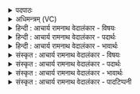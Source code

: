 <details><summary>पदपाठः</summary>

वृ꣣त्र꣡स्य꣢। त्वा꣣। श्वस꣡था꣢त्। ई꣡ष꣢꣯माणाः। वि꣡श्वे꣢꣯। दे꣣वाः꣢। अ꣣जहुः। ये꣢। स꣡खा꣢꣯यः। स। खा꣣यः। मरु꣡द्भिः꣢। इ꣣न्द्र। सख्य꣢म्। स꣣। ख्य꣢म्। ते꣣। अस्तु। अ꣡थ꣢꣯। इ꣣माः꣢। वि꣡श्वाः꣢꣯। पृ꣡त꣢꣯नाः। ज꣣यासि। ३२४।
</details>

<details><summary>अधिमन्त्रम् (VC)</summary>

- इन्द्रः
- द्युतानो मारुतः
- त्रिष्टुप्
- धैवतः
- ऐन्द्रं काण्डम्
</details>

<details><summary>हिन्दी : आचार्य रामनाथ वेदालंकार - विषयः</summary>

अगले मन्त्र में यह विषय वर्णित है कि इन्द्र वृत्र की सेनाओं को कैसे जीते।
</details>

<details><summary>हिन्दी : आचार्य रामनाथ वेदालंकार - पदार्थः</summary>

पदार्थान्वयभाषाः -  प्रथम—जीवात्मा के पक्ष में। आन्तरिक देवासुरसंग्राम में अपने आत्मा को, जिसका साथ सबने छोड़ दिया है, अकेला देखकर कोई कह रहा है—(वृत्रस्य) तमोगुण के प्रधान हो जाने से उत्पन्न कामक्रोधादिरूप वृत्रासु्र की (श्वसथात्) फुंकार से (ईषमाणाः) भयभीत हो पलायन करती हुई (विश्वे देवाः) सब चक्षु, श्रोत्र आदि इन्द्रियों ने (त्वा) तुझ आत्मा को (अजहुः) अकेला छोड़ दिया है, (ये) जो इन्द्रियाँ (सखायः) पहले तेरी मित्र बनी हुई थीं। हे (इन्द्र) जीवात्मन् (मरुद्भिः) प्राणों के साथ (ते) तेरी (सख्यम्) मित्रता (अस्तु) हो, (अथ) उसके अनन्तर, तू (इमाः) इन (विश्वाः) सब (पृतनाः) काम-क्रोध आदि शत्रुओं की सेनाओं को (जयासि) जीत ले ॥ इस प्रसंग में वृत्रवध के आख्यान में ऐतरेय ब्राह्मण में लिखा है कि—इन्द्र और उसके साथी वृत्र को मारने की इच्छा से दौड़े। उसने जान लिया कि ये मुझे मारने के लिए दौड़ रहे हैं। उसने सोचा इन्हें डरा दूँ । यह सोचकर उसने उनकी ओर साँस छोड़ी, फुंकार मारी। उसकी साँस या फुंकार से भयभीत हो सब देव भाग खड़े हुए। केवल मरुतों ने इन्द्र को नहीं छोड़ा। ‘भगवन् प्रहार करो, मारो, वीरता दिखाओ’—इस प्रकार वाणी बोलते हुए वे उसके साथ उपस्थित रहे। ॠषि इसी अर्थ का दर्शन करता हुआ कह रहा है—वृत्रस्य त्वा श्वसथादीषमाणाः आदि। ऐ० ब्रा० ३।२०। यह आख्यान उक्त अर्थ को ही स्पष्ट करने के लिए है ॥ छान्दोग्य उपनिषद् की एक कथा भी इस मन्त्र के भाव को स्पष्ट करती है। वहाँ लिखा है-देव और असुरों में लड़ाई ठन गयी, दोनों प्रजापति के पुत्र थे। देव उद्गीथ को ले आये कि इससे इन्हें परास्त कर देंगे। उन्होंने नासिक्य (नासिका से आने-जानेवाले) प्राण को उद्गीथरूप में उपासा। असुरों ने उसे पाप से बींध दिया। इसी कारण नासिक्य प्राण से सुगन्धित और दुर्गन्धित दोनों प्रकार के पदार्थ सूँघता है, यतः यह पाप से बिंध चुका है। इसके बाद उन्होंने वाणी को उद्गीथरूप में उपासा। उसे भी असुरों ने पाप से बींध दिया। इसी कारण वाणी से सत्य और असत्य दोनों बोलता है, यतः यह पाप से बिंध चुकी है। इसके बाद उन्होंने आँख को उद्गीथरूप में उपासा। उसे भी असुरों ने पाप से बींध दिया। इसी कारण आँख से दर्शनीय और अदर्शनीय दोनों को देखता है। यतः यह पाप से बिंध चुकी है। फिर उन्होंने श्रोत्र को उद्गीथरूप में उपासा। उसे भी असुरों ने पाप से बींध दिया। इसी कारण श्रोत्र से श्रवणीय और अश्रवणीय दोनों सुनता है, यतः यह पाप से बिंध चुका है। तत्पश्चात् उन्होंने मन को उद्गीथरूप में उपासा। उसे भी असुरों ने पाप से बींध दिया। इसी कारण मन से उचित और अनुचित दोनों प्रकार के संकल्प करता है, यतः यह पाप से बिंध चुका है। तदनन्तर उन्होंने मुख्य प्राण को उद्गीथरूप में उपासा। असुर जब उसे भी बींधने के लिए झपटे तो वे उससे टकराकर ऐसे विध्वस्त हो गये, जैसे मिट्टी का ढेला पत्थर से टकराकर चूर-चूर हो जाता है। इस प्रकार जो मुख्य प्राण से साहचर्य कर लेता है उसके सब शत्रु ऐसे ही नष्ट हो जाते हैं, जैसे मिट्टी का ढेला पत्थर से टकराकर चूर हो जाता है। इस कथा से स्पष्ट है कि चक्षु-श्रोत्र आदि इन्द्रियाँ आत्मा की सच्ची सहायक नहीं हैं, मुख्य प्राण की ही सहायता से वह काम, क्रोधादि असुरों को परास्त करने में सफल हो सकता है ॥ द्वितीय—राष्ट्र के पक्ष में। सग्रामों में जिसका प्रजाजनों ने साथ छोड़ दिया है, ऐसे अकेले पड़े हुए राजा को राजमन्त्री कह रहा है—(वृत्रस्य) अत्याचारी शत्रु के (श्वसथात्) विनाशक शस्त्रास्त्र-समूह से (ईषमाणाः) भयभीत हो भागते हुए (विश्वे देवाः) सब प्रजाजनों ने (त्वा) आपको (अजहुः) छोड़ दिया है, (ये) जो प्रजाजन, पहले जब युद्ध उपस्थित नहीं हुआ था तब (सखायः) आपके मित्र बने हुए थे। हे (इन्द्र) राजन् ! (मरुद्भिः) वीर क्षत्रिय योद्धाओं के साथ (ते) आपकी (सख्यम्) मित्रता (अस्तु) हो, (अथ) उसके पश्चात्, आप (इमाः) इन (विश्वाः) सब (पृतनाः) युद्ध करनेवाली शत्रु-सेनाओं को (जयासि) जीत लो ॥२॥ इस मन्त्र में श्लेषालङ्कार है ॥२॥
</details>

<details><summary>हिन्दी : आचार्य रामनाथ वेदालंकार - भावार्थः</summary>

भावार्थभाषाः -  युद्ध का समय उपस्थित होने पर युद्ध में निपुण शूरवीर क्षत्रिय योद्धा ही रिपुदल से मुठभेड़ कर सकते हैं। इसी प्रकार आन्तरिक देवासुर-संग्राम में प्राण आत्मा के सहायक बनते हैं ॥२॥
</details>

<details><summary>संस्कृत : आचार्य रामनाथ वेदालंकार - विषयः</summary>

अथेन्द्रो वृत्रस्य सेनाः कथं जयेदित्याह।
</details>

<details><summary>संस्कृत : आचार्य रामनाथ वेदालंकार - पदार्थः</summary>

पदार्थान्वयभाषाः -  प्रथमः—अध्यात्मपरः। देवासुरसंग्रामे स्वकीयमात्मानं विश्वैः परित्यक्तसख्यमेकाकिनं दृष्ट्वा ब्रूते—(वृत्रस्य) तमोगुणप्रधानतया जनितस्य कामक्रोधादिरूपस्य वृत्रासुरस्य (श्वसथात्) प्रश्वासात् फुंकारात्; प्राबल्यादित्यर्थः। श्वस प्राणने इति धातोर्बाहुलकादौणादिकः अथप्रत्ययः। (ईषमाणाः) भयात् पलायमानाः। ईषते भीतः पलायते। निरु० ४।२। (विश्वेदेवाः२) प्रकाशकानि सर्वाणि चक्षुःश्रोत्रादीनि इन्द्रियाणि (त्वा) त्वां जीवात्मानम् (अजहुः) अत्यजन्, (ये) यानि इन्द्रियाणि, पूर्वं तव (सखायः) मित्रभूतानि आसन्। हे (इन्द्र) जीवात्मन् ! (मरुद्भिः) प्राणैः (ते) तव (सख्यम्) सखित्वम् (अस्तु) भवतु। (अथ) मरुद्भिः सख्यस्थापनानन्तरम्, त्वम् (इमाः) एताः पुरो दृश्यमानाः (विश्वाः) समस्ताः (पृतनाः) कामक्रोधादिरिपूणां सेनाः (जयासि) जय। जि जये धातोर्लेटि रूपम् ॥ अत्र वृत्रवधाख्याने ऐतरेयब्राह्मणमाह—तं हनिष्यन्त आद्रवन्। सोऽवेन्मां वै हनिष्यन्त आद्रवन्ति। हन्त इमान् भीषया इति। तानभि प्राश्वसीत्। तस्य श्वसथादीषमाणा। विश्वेदेवा अद्रवन्। मरुतो हैनं नाजहुः। प्रहर भगवो जहि वीरयस्व इत्येवैनमेतां वाचं वदन्त उपातिष्ठन्त। तदेतद् ऋषिः पश्यन्नभ्यनूवाच वृत्रस्य त्वा श्वसथादीषमाणा इति (ऐ० ब्रा० ३।२०) ॥ एतन्मन्त्रार्थं छान्दोग्योपनिषत्कथापि विवृणोति। तथाहि—“देवासुरा ह वै यत्र संयेतिरे, उभये प्राजापत्याः। तद्ध देवा उद्गीथमाजह्रुः अनेन एनान् अभिभविष्याम इति। ते ह नासिक्यं प्राणमुद्गीथमुपासाञ्चक्रिरे। ते हासुराः पाप्मना विविधुः, तस्मात् तेनोभयं जिघ्रति सुरभि च दुर्गन्धि च, पाप्मना ह्येष विद्धः। अथ ह वाचमुद्गीथमुपासाञ्चक्रिरे। तां हासुराः पाप्मना विविधुः। तस्मात् तया उभयं वदति सत्यं चानृतं च। पाप्मना ह्येषा विद्धा। अथ ह चक्षुरुद्गीथमुपासाञ्चक्रिरे। तद्धासुराः पाप्मना विविधुः। तस्मात् तेनोभयं पश्यति दर्शनीयं चादर्शनीयं च। पाप्मना ह्येतद् विद्धम्। अथ ह श्रोत्रमुद्गीथमुपासाञ्चक्रिरे। तद्धासुराः पाप्मना विविधुः। तस्मात् तेनोभयं शृणोति, श्रवणीयं चाश्रवणीयं च। पाप्मना ह्येतद् विद्धम्। अथ ह मन उद्गीथमुपासाञ्चक्रिरे। तद्धासुराः पाप्मना विविधुः। तस्मात् तेनोभयं संकल्पयते, संकल्पनीयं चासंकल्पनीयं च। पाप्मना ह्येतद् विद्धम्। अथ य एवायं मुख्यः प्राणस्तमुद्गीथमुपासाञ्चक्रिरे। तं ह्यसुरा ऋत्वा विदध्वंसुः यथाश्मानमाखणम् ऋत्वा विध्वंसेत्। एवं यथाश्मानमाखणम् ऋत्वा विध्वंसते। एवं हैव स विध्वंसेत य एवंविदि पापं कामयते, यश्चैनमभिदासति। स एषोऽश्माखणः। छा० उ० १।२।१-८ इति। अनया कथया ज्ञायते यत् चक्षुःश्रोत्रादीनि इन्द्रियाणि आत्मनो वस्तुतः सहायकानि न सन्ति, मुख्यस्य प्राणस्यैव साहाय्येन स कामक्रोधाद्यसुरान् पराजेतुं क्षमते ॥ अथ द्वितीयः—राष्ट्रपरः। संग्रामे प्रजाजनैः परित्यक्तम् एकाकिनं राजानं राजमन्त्री ब्रूते—(वृत्रस्य) अत्याचारिणः शत्रोः (श्वसथात्) विनाशकात् शस्त्रास्त्रसमूहात्। श्वसितिः हन्तिकर्मा। निघं० २।१९। (ईषमाणाः) भयात् पलायमानाः (विश्वे देवाः) सर्वे प्रजाजनाः (त्वा) त्वां राजानम् (अजहुः) पर्यत्याक्षुः, (ये) प्रजाजनाः पूर्वं युद्धेऽनुपस्थिते (सखायः) तव मित्रभूताः अभूवन्। हे (इन्द्र) राजन् ! (मरुद्भिः) वीरैः क्षत्रियसैनिकैः (ते) तव (सख्यम्) सखित्वम् (अस्तु) भवतु, (अथ) तदनन्तरम्, त्वम् (इमाः) पुरतः उपस्थिताः (विश्वाः) सर्वाः (पृतनाः) सङ्ग्रामकारिणीः शत्रुसेनाः (जयासि) विजयस्व ॥२॥ अत्र श्लेषालङ्कारः ॥२॥
</details>

<details><summary>संस्कृत : आचार्य रामनाथ वेदालंकार - भावार्थः</summary>

भावार्थभाषाः -  उपस्थिते संङ्ग्रामकाले सङ्ग्रामकुशलाः शूराः क्षत्रिया योद्धार एव रिपुदलेन संघर्षं कर्तु पारयन्ति। तथैवाभ्यन्तरे देवासुरसंग्रामे प्राणा जीवात्मनः सहायका भवन्ति ॥२॥
</details>

<details><summary>संस्कृत : आचार्य रामनाथ वेदालंकार - पादटिप्पनी</summary>

टिप्पणी:   १. ऋ० ८।९६।७, ऋषिः तिरश्चीराङ्गिरसः द्युतानो वा मारुतः। २. ‘नैनद्देवा आप्नुवन् पूर्वमर्षत्। य० ४०।४ अत्र देवशब्देन मनःषष्ठानि श्रोत्रादीनीन्द्रियाणि गृह्यन्ते। तेषां शब्दस्पर्शरूपरसगन्धानां सत्यासत्ययोश्चार्थानां द्योतकत्वात् तान्यपि देवाः’ इति ऋ० भा० भूमिकायां वेदविषयविचारे दयानन्दः।
</details>